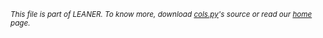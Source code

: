 
<small>_This file is part of LEANER. To know more, download [cols.py](https://github.com/ai-se/leaner/blob/master/src/cols.py)'s source or read our [home](README.md) page._</small>


````
